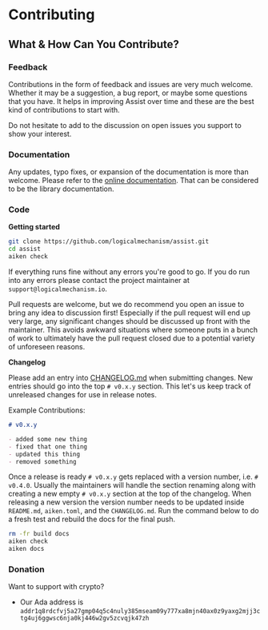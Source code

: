 # Contributing

## What & How Can You Contribute?

### **Feedback**

Contributions in the form of feedback and issues are very much welcome. Whether it may be a suggestion, a bug report, or maybe some questions that you have. It helps in improving Assist over time and these are the best kind of contributions to start with.

Do not hesitate to add to the discussion on open issues you support to show your interest.

### **Documentation**

Any updates, typo fixes, or expansion of the documentation is more than welcome. Please refer to the [online documentation](https://www.logicalmechanism.io/docs/index.html). That can be considered to be the library documentation.

### **Code**

**Getting started**

```bash
git clone https://github.com/logicalmechanism/assist.git
cd assist
aiken check
```

If everything runs fine without any errors you're good to go. If you do run into any errors please contact the project maintainer at `support@logicalmechanism.io`.

Pull requests are welcome, but we do recommend you open an issue to bring any idea to discussion first! Especially if the pull request will end up very large, any significant changes should be discussed up front with the maintainer. This avoids awkward situations where someone puts in a bunch of work to ultimately have the pull request closed due to a potential variety of unforeseen reasons.

**Changelog**

Please add an entry into [CHANGELOG.md](./CHANGELOG.md) when submitting changes. New entries should go into the top `# v0.x.y` section. This let's us keep track of unreleased changes for use in release notes.

Example Contributions: 

```md
# v0.x.y

- added some new thing
- fixed that one thing
- updated this thing
- removed something
```

Once a release is ready `# v0.x.y` gets replaced with a version number, i.e. `# v0.4.0`. Usually the maintainers will handle the section renaming along with creating a new empty `# v0.x.y` section at the top of the changelog. When releasing a new version the version number needs to be updated inside `README.md`, `aiken.toml`, and the `CHANGELOG.md`. Run the command below to do a fresh test and rebuild the docs for the final push.

```bash
rm -fr build docs
aiken check
aiken docs
```

### **Donation**

Want to support with crypto?

- Our Ada address is `addr1q8rdcfvj5a27gmp04q5c4nuly385mseam09y777xa8mjn40ax0z9yaxg2mjj3ctg4uj6ggwsc6nja0kj446w2gv5zcvqjk47zh`
